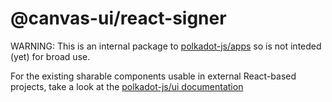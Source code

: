 # @canvas-ui/react-signer

WARNING: This is an internal package to [polkadot-js/apps](https://github.com/polkadot-js/apps) so is not inteded (yet) for broad use.

For the existing sharable components usable in external React-based projects, take a look at the [polkadot-js/ui documentation](https://polkadot.js.org/ui/)
